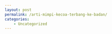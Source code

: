 ```yaml
---
layout: post
permalink: /arti-mimpi-kecoa-terbang-ke-badan/
categories:
    - Uncategorized
---
```


